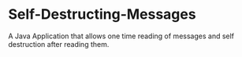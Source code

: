 # Self-Destructing-Messages
A Java Application that allows one time reading of messages and self destruction after reading them.
